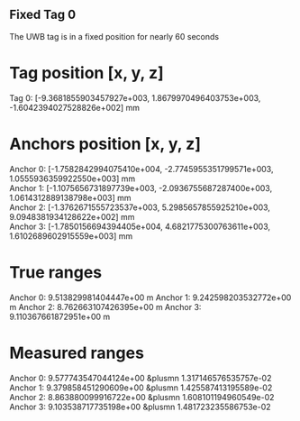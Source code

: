 ## Fixed Tag 0
The UWB tag is in a fixed position for nearly 60 seconds

# Tag position [x, y, z]
Tag    0: [-9.3681855903457927e+003,   1.8679970496403753e+003,  -1.6042394027528826e+002] mm

# Anchors position [x, y, z]
Anchor 0: [-1.7582842994075410e+004,  -2.7745955351799571e+003,  1.0555936359922550e+003] mm  
Anchor 1: [-1.1075656731897739e+003,  -2.0936755687287400e+003,  1.0614312889138798e+003] mm  
Anchor 2: [-1.3762671555723537e+003,   5.2985657855925210e+003,  9.0948381934128622e+002] mm  
Anchor 3: [-1.7850156694394405e+004,   4.6821775300763611e+003,  1.6102689602915559e+003] mm  

# True ranges
Anchor 0: 9.513829981404447e+00 m 
Anchor 1: 9.242598203532772e+00 m 
Anchor 2: 8.762663107426395e+00 m 
Anchor 3: 9.110367661872951e+00 m 

# Measured ranges
Anchor 0: 9.577743547044124e+00 &plusmn 1.317146576535757e-02 
Anchor 1: 9.379858451290609e+00 &plusmn 1.425587413195589e-02 
Anchor 2: 8.863880099916722e+00 &plusmn 1.608101194960549e-02 
Anchor 3: 9.103538717735198e+00 &plusmn 1.481723235586753e-02 

